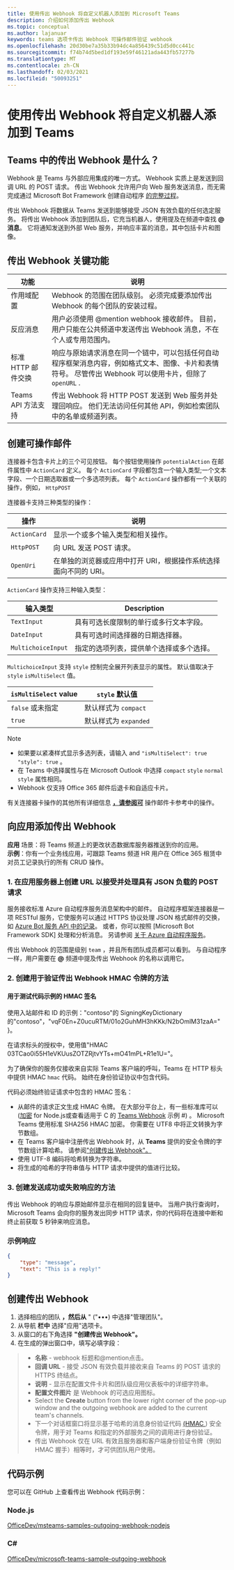 ```yaml
---
title: 使用传出 Webhook 将自定义机器人添加到 Microsoft Teams
description: 介绍如何添加传出 Webhook
ms.topic: conceptual
ms.author: lajanuar
keywords: teams 选项卡传出 Webhook 可操作邮件验证 webhook
ms.openlocfilehash: 20d30be7a35b33b94dc4a856439c51d5d0cc441c
ms.sourcegitcommit: f74b74d5bed1df193e59f46121ada443fb57277b
ms.translationtype: MT
ms.contentlocale: zh-CN
ms.lasthandoff: 02/03/2021
ms.locfileid: "50093251"
---
```

# <a name="add-custom-bots-to-teams-with-outgoing-webhooks"></a>使用传出 Webhook 将自定义机器人添加到 Teams

## <a name="what-are-outgoing-webhooks-in-teams"></a>Teams 中的传出 Webhook 是什么？

Webhook 是 Teams 与外部应用集成的唯一方式。 Webhook 实质上是发送到回调 URL 的 POST 请求。 传出 Webhook 允许用户向 Web 服务发送消息，而无需完成通过 Microsoft Bot Framework 创建自动程序 [的完整过程](https://dev.botframework.com/)。

传出 Webhook 将数据从 Teams 发送到能够接受 JSON 有效负载的任何选定服务。 将传出 Webhook 添加到团队后，它充当机器人，使用提及在频道中查找 **\@ 消息**。 它将通知发送到外部 Web 服务，并响应丰富的消息，其中包括卡片和图像。

## <a name="outgoing-webhook-key-features"></a>传出 Webhook 关键功能

| 功能 | 说明 |
| ------- | ----------- |
| 作用域配置| Webhook 的范围在团队级别。 必须完成要添加传出 Webhook 的每个团队的安装过程。 |
| 反应消息| 用户必须使用 @mention webhook 接收邮件。 目前，用户只能在公共频道中发送传出 Webhook 消息，不在个人或专用范围内。 |
|标准 HTTP 邮件交换|响应与原始请求消息在同一个链中，可以包括任何自动程序框架消息内容，例如格式文本、图像、卡片和表情符号。 尽管传出 Webhook 可以使用卡片，但除了 `openURL` .|
| Teams API 方法支持|传出 Webhook 将 HTTP POST 发送到 Web 服务并处理回响应。 他们无法访问任何其他 API，例如检索团队中的名单或频道列表。|

## <a name="creating-actionable-messages"></a>创建可操作邮件

连接器卡包含卡片上的三个可见按钮。 每个按钮使用操作 `potentialAction` 在邮件属性中 `ActionCard` 定义。 每个 `ActionCard` 字段都包含一个输入类型;一个文本字段、一个日期选取器或一个多选项列表。 每个 `ActionCard` 操作都有一个关联的操作，例如， `HttpPOST`

连接器卡支持三种类型的操作：

| 操作 | 说明 |
| ------- | ----------- |
| `ActionCard` |显示一个或多个输入类型和相关操作。|
| `HttpPOST` | 向 URL 发送 POST 请求。 |
| `OpenUri` |  在单独的浏览器或应用中打开 URI，根据操作系统选择面向不同的 URI。|

`ActionCard` 操作支持三种输入类型：

| 输入类型 | Description |
| ------- | ----------- |
| `TextInput` | 具有可选长度限制的单行或多行文本字段。 |
| `DateInput` | 具有可选时间选择器的日期选择器。 |
| `MultichoiceInput` | 指定的选项列表，提供单个选择或多个选择。|

`MultichoiceInput` 支持 `style` 控制完全展开列表显示的属性。 默认值取决于 `style` `isMultiSelect` 值。

| `isMultiSelect` value  | `style` 默认值  |
| --- | --- |
| `false` 或未指定 | 默认样式为 `compact`|
| `true` | 默认样式为 `expanded` |

> [!NOTE]
> * 如果要以紧凑样式显示多选列表，请输入 and `"isMultiSelect": true` `"style": true` 。
> * 在 Teams 中选择属性与在 Microsoft Outlook 中选择 `compact` `style` `normal` `style` 属性相同。
> * Webhook 仅支持 Office 365 邮件后退卡和自适应卡片。

有关连接器卡操作的其他所有详细信息 **[，请参阅可](/outlook/actionable-messages/card-reference#actions)** 操作邮件卡参考中的操作。

## <a name="adding-outgoing-webhooks-to-your-app"></a>向应用添加传出 Webhook

**应用** 场景：将 Teams 频道上的更改状态数据库服务器推送到你的应用。  
**示例**：你有一个业务线应用，可跟踪 Teams 频道 HR 用户在 Office 365 租赁中对员工记录执行的所有 CRUD 操作。

### <a name="1-create-a-url-on-your-apps-server-to-accept-and-process-a-post-request-with-a-json-payload"></a>1. 在应用服务器上创建 URL 以接受并处理具有 JSON 负载的 POST 请求

服务接收标准 Azure 自动程序服务消息架构中的邮件。 自动程序框架连接器是一项 RESTful 服务，它使服务可以通过 HTTPS 协议处理 JSON 格式邮件的交换，如 [Azure Bot 服务 API 中的记录](/bot-framework/rest-api/bot-framework-rest-connector-api-reference)。 或者，你可以按照 [Microsoft Bot Framework SDK] 处理和分析消息。 另请参阅 [关于 Azure 自动程序服务](/azure/bot-service/bot-service-overview-introduction)。


传出 Webhook 的范围是级别 `team` ，并且所有团队成员都可以看到。 与自动程序一样，用户需要在 **\@** 频道中提及传出 Webhook 的名称以调用它。

### <a name="2-create-a-method-to-verify-the-outgoing-webhook-hmac-token"></a>2. 创建用于验证传出 Webhook HMAC 令牌的方法

#### <a name="hmac-signature-for-testing-with-code-example"></a>用于测试代码示例的 HMAC 签名

使用入站邮件和 ID 的示例："contoso"的 SigningKeyDictionary 的"contoso"，"vqF0En+Z0ucuRTM/01o2GuhMH3hKKk/N2bOmlM31zaA=" }。

在请求标头的授权中，使用值"HMAC 03TCao0i55H1eVKUusZOTZRjtvYTs+mO41mPL+R1e1U="。

为了确保你的服务仅接收来自实际 Teams 客户端的呼叫，Teams 在 HTTP 标头中提供 HMAC `hmac` 代码。 始终在身份验证协议中包含代码。

代码必须始终验证请求中包含的 HMAC 签名：

* 从邮件的请求正文生成 HMAC 令牌。 在大部分平台上，有一些标准库可以 ([加密](https://nodejs.org/api/crypto.html#crypto_crypto) for Node.js或查看适用于 C 的 [Teams Webhook](https://github.com/OfficeDev/microsoft-teams-sample-outgoing-webhook/blob/23eb61da5a18634d51c5247944843da9abed01b6/WebhookSampleBot/Models/AuthProvider.cs) 示例 \#) 。 Microsoft Teams 使用标准 SHA256 HMAC 加密。 你需要在 UTF8 中将正文转换为字节数组。
* 在 Teams 客户端中注册传出 Webhook 时，从 **Teams** 提供的安全令牌的字节数组计算哈希。 请参阅["创建传出 Webhook"。](#create-an-outgoing-webhook)
* 使用 UTF-8 编码将哈希转换为字符串。
* 将生成的哈希的字符串值与 HTTP 请求中提供的值进行比较。

### <a name="3-create-a-method-to-send-a-success-or-failure-response"></a>3. 创建发送成功或失败响应的方法

传出 Webhook 的响应与原始邮件显示在相同的回复链中。 当用户执行查询时，Microsoft Teams 会向你的服务发出同步 HTTP 请求，你的代码将在连接中断和终止前获取 5 秒钟来响应消息。

### <a name="example-response"></a>示例响应

```json
{
    "type": "message",
    "text": "This is a reply!"
}
```

## <a name="create-an-outgoing-webhook"></a>创建传出 Webhook

1. 选择相应的团队 **，然后从** " ("&#8226;&#8226;&#8226;) 中选择"管理团队"。
1. 从导航 **栏中** 选择"应用"选项卡。
1. 从窗口的右下角选择 **"创建传出 Webhook"。**
1. 在生成的弹出窗口中，填写必填字段：

>* **名称** - webhook 标题和@mention点击。
>* **回调 URL** - 接受 JSON 有效负载并接收来自 Teams 的 POST 请求的 HTTPS 终结点。
>* **说明** - 显示在配置文件卡片和团队级应用仪表板中的详细字符串。
>* **配置文件图片** 是 Webhook 的可选应用图标。
>* Select the **Create** button from the lower right corner of the pop-up window and the outgoing webhook are added to the current team's channels.
>* 下一个对话框窗口将显示基于哈希的消息身份验证代码 [ (HMAC ](https://security.stackexchange.com/questions/20129/how-and-when-do-i-use-hmac/20301)) 安全令牌，用于对 Teams 和指定的外部服务之间的调用进行身份验证。
>* 传出 Webhook 仅在 URL 有效且服务器和客户端身份验证令牌（例如 HMAC 握手）相等时，才可供团队用户使用。

## <a name="code-samples"></a>代码示例

您可以在 GitHub 上查看传出 Webhook 代码示例：

### <a name="nodejs"></a>Node.js

[OfficeDev/msteams-samples-outgoing-webhook-nodejs](https://github.com/OfficeDev/msteams-samples-outgoing-webhook-nodejs)

### <a name="c"></a>C\#

[OfficeDev/microsoft-teams-sample-outgoing-webhook](https://github.com/OfficeDev/microsoft-teams-sample-outgoing-webhook)
